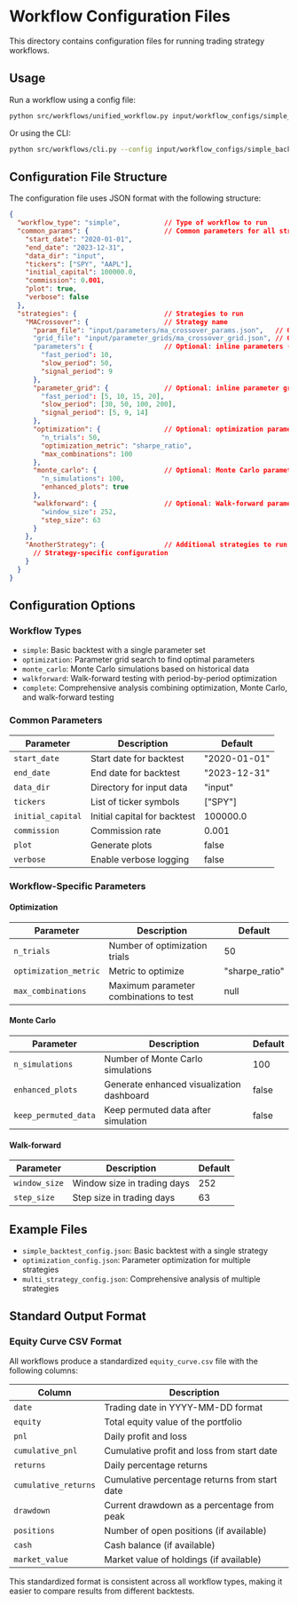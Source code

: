 # Workflow Configuration Files

This directory contains configuration files for running trading strategy workflows.

## Usage

Run a workflow using a config file:

```bash
python src/workflows/unified_workflow.py input/workflow_configs/simple_backtest_config.json
```

Or using the CLI:

```bash
python src/workflows/cli.py --config input/workflow_configs/simple_backtest_config.json
```

## Configuration File Structure

The configuration file uses JSON format with the following structure:

```json
{
  "workflow_type": "simple",           // Type of workflow to run
  "common_params": {                   // Common parameters for all strategies
    "start_date": "2020-01-01",
    "end_date": "2023-12-31",
    "data_dir": "input",
    "tickers": ["SPY", "AAPL"],
    "initial_capital": 100000.0,
    "commission": 0.001,
    "plot": true,
    "verbose": false
  },
  "strategies": {                      // Strategies to run
    "MACrossover": {                   // Strategy name
      "param_file": "input/parameters/ma_crossover_params.json",   // Optional: path to parameter file
      "grid_file": "input/parameter_grids/ma_crossover_grid.json", // Optional: path to grid file
      "parameters": {                  // Optional: inline parameters (if param_file not provided)
        "fast_period": 10,
        "slow_period": 50,
        "signal_period": 9
      },
      "parameter_grid": {              // Optional: inline parameter grid (if grid_file not provided)
        "fast_period": [5, 10, 15, 20],
        "slow_period": [30, 50, 100, 200],
        "signal_period": [5, 9, 14]
      },
      "optimization": {                // Optional: optimization parameters
        "n_trials": 50,
        "optimization_metric": "sharpe_ratio",
        "max_combinations": 100
      },
      "monte_carlo": {                 // Optional: Monte Carlo parameters
        "n_simulations": 100,
        "enhanced_plots": true
      },
      "walkforward": {                 // Optional: Walk-forward parameters
        "window_size": 252,
        "step_size": 63
      }
    },
    "AnotherStrategy": {               // Additional strategies to run
      // Strategy-specific configuration
    }
  }
}
```

## Configuration Options

### Workflow Types

- `simple`: Basic backtest with a single parameter set
- `optimization`: Parameter grid search to find optimal parameters
- `monte_carlo`: Monte Carlo simulations based on historical data
- `walkforward`: Walk-forward testing with period-by-period optimization
- `complete`: Comprehensive analysis combining optimization, Monte Carlo, and walk-forward testing

### Common Parameters

| Parameter | Description | Default |
|-----------|-------------|---------|
| `start_date` | Start date for backtest | "2020-01-01" |
| `end_date` | End date for backtest | "2023-12-31" |
| `data_dir` | Directory for input data | "input" |
| `tickers` | List of ticker symbols | ["SPY"] |
| `initial_capital` | Initial capital for backtest | 100000.0 |
| `commission` | Commission rate | 0.001 |
| `plot` | Generate plots | false |
| `verbose` | Enable verbose logging | false |

### Workflow-Specific Parameters

#### Optimization

| Parameter | Description | Default |
|-----------|-------------|---------|
| `n_trials` | Number of optimization trials | 50 |
| `optimization_metric` | Metric to optimize | "sharpe_ratio" |
| `max_combinations` | Maximum parameter combinations to test | null |

#### Monte Carlo

| Parameter | Description | Default |
|-----------|-------------|---------|
| `n_simulations` | Number of Monte Carlo simulations | 100 |
| `enhanced_plots` | Generate enhanced visualization dashboard | false |
| `keep_permuted_data` | Keep permuted data after simulation | false |

#### Walk-forward

| Parameter | Description | Default |
|-----------|-------------|---------|
| `window_size` | Window size in trading days | 252 |
| `step_size` | Step size in trading days | 63 |

## Example Files

- `simple_backtest_config.json`: Basic backtest with a single strategy
- `optimization_config.json`: Parameter optimization for multiple strategies
- `multi_strategy_config.json`: Comprehensive analysis of multiple strategies

## Standard Output Format

### Equity Curve CSV Format

All workflows produce a standardized `equity_curve.csv` file with the following columns:

| Column | Description |
|--------|-------------|
| `date` | Trading date in YYYY-MM-DD format |
| `equity` | Total equity value of the portfolio |
| `pnl` | Daily profit and loss |
| `cumulative_pnl` | Cumulative profit and loss from start date |
| `returns` | Daily percentage returns |
| `cumulative_returns` | Cumulative percentage returns from start date |
| `drawdown` | Current drawdown as a percentage from peak |
| `positions` | Number of open positions (if available) |
| `cash` | Cash balance (if available) |
| `market_value` | Market value of holdings (if available) |

This standardized format is consistent across all workflow types, making it easier to compare results from different backtests.